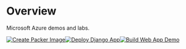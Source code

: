 # Overview
Microsoft Azure demos and labs.

[![Create Packer Image](https://github.com/ralacher/azure-demos/actions/workflows/packer.yml/badge.svg)](https://github.com/ralacher/azure-demos/actions/workflows/packer.yml)[![Deploy Django App](https://github.com/ralacher/azure-demos/actions/workflows/django.yml/badge.svg)](https://github.com/ralacher/azure-demos/actions/workflows/django.yml)[![Build Web App Demo](https://github.com/ralacher/azure-demos/actions/workflows/asp-net-core.web.yml/badge.svg)](https://github.com/ralacher/azure-demos/actions/workflows/asp-net-core.web.yml)
